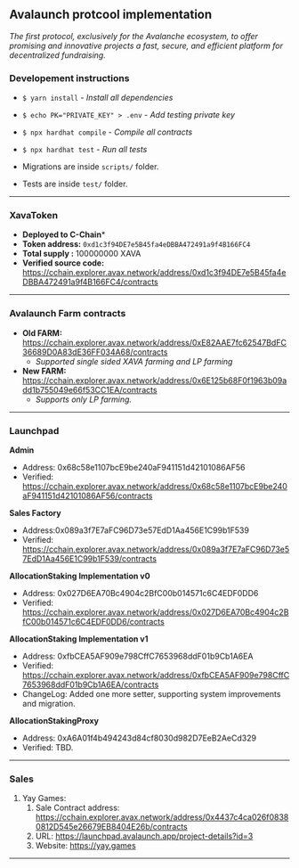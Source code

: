## Avalaunch protcool implementation


_The first protocol, exclusively for the Avalanche ecosystem, to offer promising and innovative projects a fast, secure, and efficient platform for decentralized fundraising._

### Developement instructions
- `$ yarn install` - _Install all dependencies_
- `$ echo PK="PRIVATE_KEY" > .env` - _Add testing private key_
- `$ npx hardhat compile` - _Compile all contracts_
- `$ npx hardhat test` - _Run all tests_


- Migrations are inside `scripts/` folder.
- Tests are inside `test/` folder.

--- 
### XavaToken 
- **Deployed to C-Chain***
- **Token address:** `0xd1c3f94DE7e5B45fa4eDBBA472491a9f4B166FC4`
- **Total supply :** 100000000 XAVA
- **Verified source code:** https://cchain.explorer.avax.network/address/0xd1c3f94DE7e5B45fa4eDBBA472491a9f4B166FC4/contracts

---

### Avalaunch Farm contracts
- **Old FARM:** https://cchain.explorer.avax.network/address/0xE82AAE7fc62547BdFC36689D0A83dE36FF034A68/contracts
  - *Supported single sided XAVA farming and LP farming*
- **New FARM:** https://cchain.explorer.avax.network/address/0x6E125b68F0f1963b09add1b755049e66f53CC1EA/contracts
  - *Supports only LP farming.*
   
---

### Launchpad
**Admin**
- Address: 0x68c58e1107bcE9be240aF941151d42101086AF56
- Verified: https://cchain.explorer.avax.network/address/0x68c58e1107bcE9be240aF941151d42101086AF56/contracts

**Sales Factory**
- Address:0x089a3f7E7aFC96D73e57EdD1Aa456E1C99b1F539
- Verified: https://cchain.explorer.avax.network/address/0x089a3f7E7aFC96D73e57EdD1Aa456E1C99b1F539/contracts

**AllocationStaking Implementation v0**
- Address: 0x027D6EA70Bc4904c2BfC00b014571c6C4EDF0DD6
- Verified: https://cchain.explorer.avax.network/address/0x027D6EA70Bc4904c2BfC00b014571c6C4EDF0DD6/contracts

**AllocationStaking Implementation v1**
- Address: 0xfbCEA5AF909e798CffC7653968ddF01b9Cb1A6EA
- Verified: https://cchain.explorer.avax.network/address/0xfbCEA5AF909e798CffC7653968ddF01b9Cb1A6EA/contracts
- ChangeLog: Added one more setter, supporting system improvements and migration. 

**AllocationStakingProxy**
- Address: 0xA6A01f4b494243d84cf8030d982D7EeB2AeCd329
- Verified: TBD.

---

### Sales
1. Yay Games:
   1. Sale Contract address: https://cchain.explorer.avax.network/address/0x4437c4ca026f08380812D545e26679EB8404E26b/contracts
   2. URL: https://launchpad.avalaunch.app/project-details?id=3
   3. Website: https://yay.games
   
---
